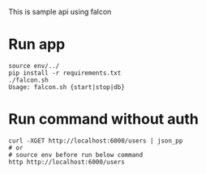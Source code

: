 This is sample api using falcon

# Run app

```shell
source env/../
pip install -r requirements.txt
./falcon.sh
Usage: falcon.sh {start|stop|db}
```

# Run command without auth

```shell
curl -XGET http://localhost:6000/users | json_pp
# or 
# source env before run below command
http http://localhost:6000/users
```